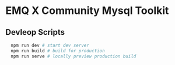<!--
 * @Author: Drswith
 * @Date: 2021-06-28 09:15:28
 * @LastEditors: Drswith
 * @LastEditTime: 2021-06-28 09:16:46
 * @FilePath: \emqx-community-mysql-toolkit\README.md
-->

# EMQ X Community Mysql Toolkit

## Devleop Scripts

```bash
  npm run dev # start dev server
  npm run build # build for production
  npm run serve # locally preview production build
```
